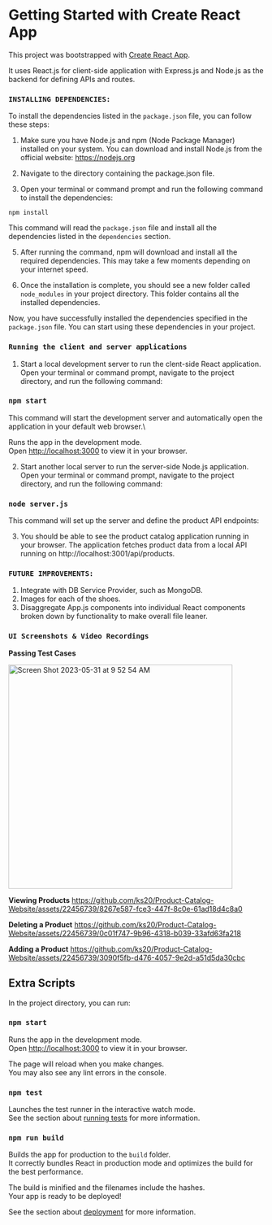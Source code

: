 # Getting Started with Create React App

This project was bootstrapped with [Create React App](https://github.com/facebook/create-react-app).

It uses React.js for client-side application with Express.js and Node.js as the backend for defining APIs and routes.

### `INSTALLING DEPENDENCIES:`
To install the dependencies listed in the `package.json` file, you can follow these steps:

1. Make sure you have Node.js and npm (Node Package Manager) installed on your system. You can download and install Node.js from the official website: https://nodejs.org

2. Navigate to the directory containing the package.json file.

4. Open your terminal or command prompt and run the following command to install the dependencies:

```shell
npm install
```

This command will read the `package.json` file and install all the dependencies listed in the `dependencies` section.

5. After running the command, npm will download and install all the required dependencies. This may take a few moments depending on your internet speed.

6. Once the installation is complete, you should see a new folder called `node_modules` in your project directory. This folder contains all the installed dependencies.

Now, you have successfully installed the dependencies specified in the `package.json` file. You can start using these dependencies in your project.

### `Running the client and server applications`
1. Start a local development server to run the clent-side React application. Open your terminal or command prompt, navigate to the project directory, and run the following command:

  ### `npm start`

This command will start the development server and automatically open the application in your default web browser.\

Runs the app in the development mode.\
Open [http://localhost:3000](http://localhost:3000) to view it in your browser.

2. Start another local server to run the server-side Node.js application. Open your terminal or command prompt, navigate to the project directory, and run the following command:

  ### `node server.js`

This command will set up the server and define the product API endpoints:

3. You should be able to see the product catalog application running in your browser. The application fetches product data from a local API running on http://localhost:3001/api/products.

### `FUTURE IMPROVEMENTS:`
1. Integrate with DB Service Provider, such as MongoDB.
2. Images for each of the shoes.
3. Disaggregate App.js components into individual React components broken down by functionality to make overall file leaner.

### `UI Screenshots & Video Recordings`

**Passing Test Cases**

<img width="441" alt="Screen Shot 2023-05-31 at 9 52 54 AM" src="https://github.com/ks20/Product-Catalog-Website/assets/22456739/b0406c4c-9ca5-44a0-9019-464dd9cecdb0">

**Viewing Products**
https://github.com/ks20/Product-Catalog-Website/assets/22456739/8267e587-fce3-447f-8c0e-61ad18d4c8a0

**Deleting a Product**
https://github.com/ks20/Product-Catalog-Website/assets/22456739/0c01f747-9b96-4318-b039-33afd63fa218

**Adding a Product**
https://github.com/ks20/Product-Catalog-Website/assets/22456739/3090f5fb-d476-4057-9e2d-a51d5da30cbc


## Extra Scripts

In the project directory, you can run:

### `npm start`

Runs the app in the development mode.\
Open [http://localhost:3000](http://localhost:3000) to view it in your browser.

The page will reload when you make changes.\
You may also see any lint errors in the console.

### `npm test`

Launches the test runner in the interactive watch mode.\
See the section about [running tests](https://facebook.github.io/create-react-app/docs/running-tests) for more information.

### `npm run build`

Builds the app for production to the `build` folder.\
It correctly bundles React in production mode and optimizes the build for the best performance.

The build is minified and the filenames include the hashes.\
Your app is ready to be deployed!

See the section about [deployment](https://facebook.github.io/create-react-app/docs/deployment) for more information.
